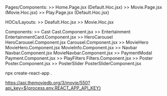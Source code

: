 Pages/Components:
    >> Home.Page.jsx (Default.Hoc.jsx)
    >> Movie.Page.jsx (Movie.Hoc.jsx)
    >> Play.Page.jsx (Default.Hoc.jsx)

HOCs/Layouts:
    >> Deafult.Hoc.jsx
    >> Movie.Hoc.jsx

Components:
    >> Cast                 Cast.Component.jsx
    >> Entertainment        EntertainmentCard.Component.jsx
    >> HeroCarousel         HeroCarousel.Component.jsx
                            Carousel.Component.jsx
    >> MovieHero            MovieHero.Component.jsx
                            MovieInfo.Component.jsx
    >> Navbar               Navbar.Component.jsx
                            MovieNavbar.Component.jsx
    >> PaymentModal         Payment.Component.jsx
    >> PlayFilters          Filters.Component.jsx
    >> Poster               Poster.Component.jsx
    >> PosterSlider         PosterSliderComponent.jsx

  npx create-react-app .  


  https://api.themoviedb.org/3/movie/550?api_key=${process.env.REACT_APP_API_KEY}
